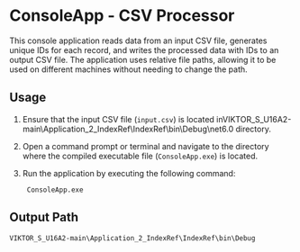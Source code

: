 # ConsoleApp - CSV Processor

This console application reads data from an input CSV file, generates unique IDs for each record, and writes the processed data with IDs to an output CSV file. The application uses relative file paths, allowing it to be used on different machines without needing to change the path.

## Usage

1. Ensure that the input CSV file (`input.csv`) is located inVIKTOR_S_U16A2-main\Application_2_IndexRef\IndexRef\bin\Debug\net6.0 directory.

2. Open a command prompt or terminal and navigate to the directory where the compiled executable file (`ConsoleApp.exe`) is located.

3. Run the application by executing the following command:

   


        ConsoleApp.exe


## Output Path
    
    VIKTOR_S_U16A2-main\Application_2_IndexRef\IndexRef\bin\Debug
